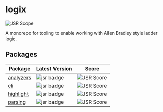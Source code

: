 # logix

![JSR Scope](https://jsr.io/badges/@logix)

A monorepo for tooling to enable working with Allen Bradley style ladder logic.

## Packages

| Package                                     | Latest Version                                       | Score                                                      |
| ------------------------------------------- | ---------------------------------------------------- | ---------------------------------------------------------- |
| [analyzers](./packages/analyzers/README.md) | ![jsr badge](https://jsr.io/badges/@logix/analyzers) | ![JSR Score](https://jsr.io/badges/@logix/analyzers/score) |
| [cli](./packages/cli/README.md)             | ![jsr badge](https://jsr.io/badges/@logix/cli)       | ![JSR Score](https://jsr.io/badges/@logix/cli/score)       |
| [highlight](./packages/highlight/README.md) | ![jsr badge](https://jsr.io/badges/@logix/highlight) | ![JSR Score](https://jsr.io/badges/@logix/highlight/score) |
| [parsing](./packages/parsing/README.md)     | ![jsr badge](https://jsr.io/badges/@logix/parsing)   | ![JSR Score](https://jsr.io/badges/@logix/parsing/score)   |
